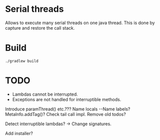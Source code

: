 # Serial threads

Allows to execute many serial threads on one java thread. This is done by capture and restore the call stack.

# Build

````shell script
./gradlew build
````

# TODO

   * Lambdas cannot be interrupted.
   * Exceptions are not handled for interruptible methods.

Introduce paramThread() etc.???
Name locals
--Name labels?
MetaInfo.addTag()?
Check tail call impl. Remove old todos?

Detect interruptible lambdas? -> Change signatures.

Add installer?
